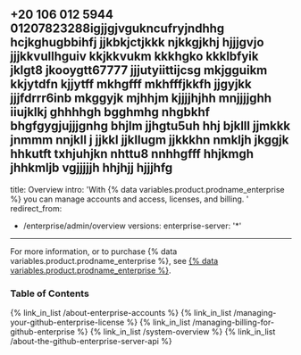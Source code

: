 ‏‪+20 106 012 5944‬‏
01207823288igjjgjvgukncufryjndhhg
hcjkghugbbihfj
jjkbkjctjkkk
njkkgjkhj
hjjjgvjo
jjjkkvullhguiv
kkjkkvukm
kkkhgko
kkklbfyik
jklgt8
jkooygtt67777
jjjutyiittijcsg
mkjgguikm
kkjytdfn
kjjytff
mkhgfff
mkhfffjkkfh
jjgyjkk
jjjfdrrr6inb
mkggyjk
mjhhjm
kjjjjhjhh
mnjjjjghh
iiujklkj
ghhhhgh
bgghmhg
nhgbkhf
bhgfgygjujjjgnhg
bhjlm
jjhgtu5uh
hhj
bjklll
jjmkkk
jnmmm
nnjkll
j
jjkkl
jjkllugm
jjkkkhn
nmkljh
jkggjk
hhkutft
txhjuhjkn
nhttu8
nnhhgfff
hhjkmgh
jhhkmljb
vgjjjjjh
hhjhjj
hjjjhfg
---
title: Overview
intro: 'With {% data variables.product.prodname_enterprise %} you can manage accounts and access, licenses, and billing. '
redirect_from:
  - /enterprise/admin/overview
versions:
  enterprise-server: '*'
---

For more information, or to purchase {% data variables.product.prodname_enterprise %}, see [{% data variables.product.prodname_enterprise %}](https://github.com/enterprise).

### Table of Contents

{% link_in_list /about-enterprise-accounts %}
{% link_in_list /managing-your-github-enterprise-license %}
{% link_in_list /managing-billing-for-github-enterprise %}
{% link_in_list /system-overview %}
{% link_in_list /about-the-github-enterprise-server-api %}
